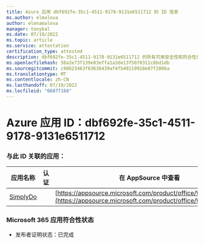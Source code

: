 ```yaml
---
title: Azure 应用 dbf692fe-35c1-4511-9178-9131e6511712 的 ID 信息
ms.author: elmalova
author: elenamalova
manager: tonybal
ms.date: 07/19/2022
ms.topic: article
ms.service: attestation
certification_type: attested
description: dbf692fe-35c1-4511-9178-9131e6511712 的所有可用安全性和符合性信息。
ms.openlocfilehash: 50a2e73f139e83effa1a3de13f5070311c8bd1db
ms.sourcegitcommit: c98623463f83636439af4fb49219918e87f2086a
ms.translationtype: MT
ms.contentlocale: zh-CN
ms.lasthandoff: 07/19/2022
ms.locfileid: "66877168"
---
```

# <a name="azure-app-id-dbf692fe-35c1-4511-9178-9131e6511712"></a>Azure 应用 ID：dbf692fe-35c1-4511-9178-9131e6511712


### <a name="apps-associated-with-this-id"></a>与此 ID 关联的应用：
| **应用名称** | **认证** | **在 AppSource 中查看** |
|--------------|---------------|-----------------------|
| [SimplyDo](../forward/WA200004248.md) |  | [https://appsource.microsoft.com/product/office/WA200004248](https://appsource.microsoft.com/product/office/WA200004248) |

### <a name="microsoft-365-app-compliance-status"></a>Microsoft 365 应用符合性状态
- 发布者证明状态：已完成
